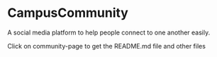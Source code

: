 # CampusCommunity
A social media platform to help people connect to one another easily.

Click on community-page to get the README.md file and other files
